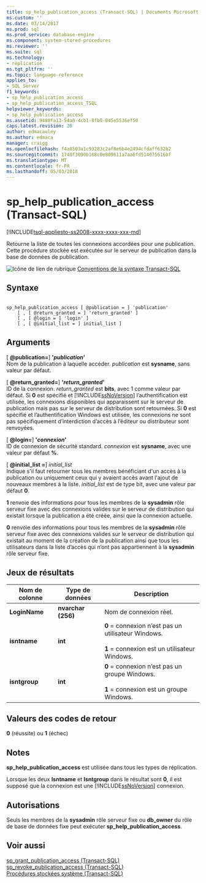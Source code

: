 ```yaml
---
title: sp_help_publication_access (Transact-SQL) | Documents Microsoft
ms.custom: ''
ms.date: 03/14/2017
ms.prod: sql
ms.prod_service: database-engine
ms.component: system-stored-procedures
ms.reviewer: ''
ms.suite: sql
ms.technology:
- replication
ms.tgt_pltfrm: ''
ms.topic: language-reference
applies_to:
- SQL Server
f1_keywords:
- sp_help_publication_access
- sp_help_publication_access_TSQL
helpviewer_keywords:
- sp_help_publication_access
ms.assetid: 9408fa13-54a0-4cb1-8fb0-845e5536ef50
caps.latest.revision: 26
author: edmacauley
ms.author: edmaca
manager: craigg
ms.openlocfilehash: f4a8503a1c93283c2af8e6b4e2494cfdaff632b2
ms.sourcegitcommit: 1740f3090b168c0e809611a7aa6fd514075616bf
ms.translationtype: MT
ms.contentlocale: fr-FR
ms.lasthandoff: 05/03/2018
---
```

# <a name="sphelppublicationaccess-transact-sql"></a>sp_help_publication_access (Transact-SQL)
[!INCLUDE[tsql-appliesto-ss2008-xxxx-xxxx-xxx-md](../../includes/tsql-appliesto-ss2008-xxxx-xxxx-xxx-md.md)]

  Retourne la liste de toutes les connexions accordées pour une publication. Cette procédure stockée est exécutée sur le serveur de publication dans la base de données de publication.  
  
 ![Icône de lien de rubrique](../../database-engine/configure-windows/media/topic-link.gif "Icône lien de rubrique") [Conventions de la syntaxe Transact-SQL](../../t-sql/language-elements/transact-sql-syntax-conventions-transact-sql.md)  
  
## <a name="syntax"></a>Syntaxe  
  
```  
  
sp_help_publication_access [ @publication = ] 'publication'  
    [ , [ @return_granted = ] 'return_granted' ]   
    [ , [ @login = ] 'login' ]  
    [ , [ @initial_list = ] initial_list ]  
```  
  
## <a name="arguments"></a>Arguments  
 [  **@publication=**] **'***publication***'**  
 Nom de la publication à laquelle accéder. *publication* est **sysname**, sans valeur par défaut.  
  
 [  **@return_granted=**] **'***return_granted***'**  
 ID de la connexion. *return_granted* est **bits**, avec 1 comme valeur par défaut. Si **0** est spécifié et [!INCLUDE[ssNoVersion](../../includes/ssnoversion-md.md)] l’authentification est utilisée, les connexions disponibles qui apparaissent sur le serveur de publication mais pas sur le serveur de distribution sont retournées. Si **0** est spécifié et l’authentification Windows est utilisée, les connexions ne sont pas spécifiquement d’interdiction d’accès à l’éditeur ou distributeur sont renvoyées.  
  
 [  **@login=**] **'***connexion***'**  
 ID de connexion de sécurité standard. *connexion* est **sysname**, avec une valeur par défaut **%**.  
  
 [  **@initial_list =**] *initial_list*  
 Indique s'il faut retourner tous les membres bénéficiant d'un accès à la publication ou uniquement ceux qui y avaient accès avant l'ajout de nouveaux membres à la liste. *initial_list* est de type bit, avec une valeur par défaut **0**.  
  
 **1** renvoie des informations pour tous les membres de la **sysadmin** rôle serveur fixe avec des connexions valides sur le serveur de distribution qui existait lorsque la publication a été créée, ainsi que la connexion actuelle.  
  
 **0** renvoie des informations pour tous les membres de la **sysadmin** rôle serveur fixe avec des connexions valides sur le serveur de distribution qui existait au moment de la création de la publication ainsi que tous les utilisateurs dans la liste d’accès qui n’ont pas appartiennent à la **sysadmin** rôle serveur fixe.  
  
## <a name="result-sets"></a>Jeux de résultats  
  
|Nom de colonne|Type de données| Description|  
|-----------------|---------------|-----------------|  
|**LoginName**|**nvarchar (256)**|Nom de connexion réel.|  
|**isntname**|**int**|**0** = connexion n’est pas un utilisateur Windows.<br /><br /> **1** = connexion est un utilisateur Windows.|  
|**isntgroup**|**int**|**0** = connexion n’est pas un groupe Windows.<br /><br /> **1** = connexion est un groupe Windows.|  
  
## <a name="return-code-values"></a>Valeurs des codes de retour  
 **0** (réussite) ou **1** (échec)  
  
## <a name="remarks"></a>Notes  
 **sp_help_publication_access** est utilisée dans tous les types de réplication.  
  
 Lorsque les deux **Isntname** et **Isntgroup** dans le résultat sont **0**, il est supposé que la connexion est une [!INCLUDE[ssNoVersion](../../includes/ssnoversion-md.md)] connexion.  
  
## <a name="permissions"></a>Autorisations  
 Seuls les membres de la **sysadmin** rôle serveur fixe ou **db_owner** du rôle de base de données fixe peut exécuter **sp_help_publication_access**.  
  
## <a name="see-also"></a>Voir aussi  
 [sp_grant_publication_access &#40;Transact-SQL&#41;](../../relational-databases/system-stored-procedures/sp-grant-publication-access-transact-sql.md)   
 [sp_revoke_publication_access &#40;Transact-SQL&#41;](../../relational-databases/system-stored-procedures/sp-revoke-publication-access-transact-sql.md)   
 [Procédures stockées système &#40;Transact-SQL&#41;](../../relational-databases/system-stored-procedures/system-stored-procedures-transact-sql.md)  
  
  
